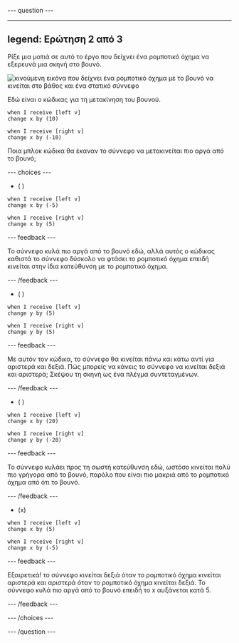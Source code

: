 --- question ---

---
legend: Ερώτηση 2 από 3
---

Ρίξε μια ματιά σε αυτό το έργο που δείχνει ένα ρομποτικό όχημα να εξερευνά μια σκηνή στο βουνό.

![κινούμενη εικόνα που δείχνει ένα ρομποτικό όχημα με το βουνό να κινείται στο βάθος και ένα στατικό σύννεφο](images/mountain-animation.gif)

Εδώ είναι ο κώδικας για τη μετακίνηση του βουνού.

```blocks3
when I receive [left v]
change x by (10)

when I receive [right v]
change x by (-10)
```

Ποια μπλοκ κώδικα θα έκαναν το σύννεφο να μετακινείται πιο αργά από το βουνό;

--- choices ---

- ( )

```blocks3
when I receive [left v]
change x by (-5)

when I receive [right v]
change x by (5)
```

  --- feedback ---

Το σύννεφο κυλά πιο αργά από το βουνό εδώ, αλλά αυτός ο κώδικας καθιστά το σύννεφο δύσκολο να φτάσει το ρομποτικό όχημα επειδή κινείται στην ίδια κατεύθυνση με το ρομποτικό όχημα.

  --- /feedback ---

- ( )

```blocks3
when I receive [left v]
change y by (5)

when I receive [right v]
change y by (5)

```

  --- feedback ---

  Με αυτόν τον κώδικα, το σύννεφο θα κινείται πάνω και κάτω αντί για αριστερά και δεξιά. Πώς μπορείς να κάνεις το σύννεφο να κινείται δεξιά και αριστερά; Σκέψου τη σκηνή ως ένα πλέγμα συντεταγμένων.

  --- /feedback ---

- ( )

```blocks3
when I receive [left v]
change x by (20)

when I receive [right v]
change y by (-20)
```

  --- feedback ---

  Το σύννεφο κυλάει προς τη σωστή κατεύθυνση εδώ, ωστόσο κινείται πολύ πιο γρήγορα από το βουνό, παρόλο που είναι πιο μακριά από το ρομποτικό όχημα από ότι το βουνό.

  --- /feedback ---

- (x)

```blocks3
when I receive [left v]
change x by (5)

when I receive [right v]
change x by (-5)
```

  --- feedback ---

Εξαιρετικά! το σύννεφο κινείται δεξιά όταν το ρομποτικό όχημα κινείται αριστερά και αριστερά όταν το ρομποτικό όχημα κινείται δεξιά.  Το σύννεφο κυλά πιο αργά από το βουνό επειδή το x αυξάνεται κατά 5.

  --- /feedback ---

--- /choices ---

--- /question ---
